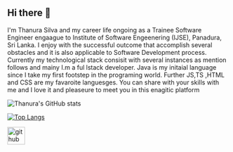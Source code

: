 ## Hi there 👋 

I'm Thanura Silva and my career life ongoing as a Trainee Software Engineer engaague to Institute of Software Engeenering (IJSE), Panadura, Sri Lanka. I enjoy with the successful outcome that accomplish several obstacles and it is also applicable to Software Development process. 
Currently my technological stack consisit with several instances as mention follows and mainy I.m a ful lstack developer. Java is my initaial language since I take my first footstep in the programing world. Further JS,TS ,HTML and CSS are my favaroite languesges. You can share with your skills with me and I love it and pleaseure to meet you in this enagitic platform

![Thanura's GitHub stats](https://github-readme-stats.vercel.app/api?username=thanurasilva&show_icons=true&theme=github_dark)

[![Top Langs](https://github-readme-stats.vercel.app/api/top-langs/?username=thanurasilva&layout=compact)](https://github.com/thanurasilva/github-readme-stats)

[<img src='https://cdn.jsdelivr.net/npm/simple-icons@3.0.1/icons/github.svg' alt='github' height='40'>](https://github.com/ThanuraSilva)  
